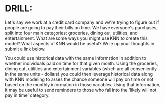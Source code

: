 # DRILL:

Let's say we work at a credit card company and we're trying to figure out if people are going to pay their bills on time. We have everyone's purchases, split into four main categories: groceries, dining out, utilities, and entertainment. What are some ways you might use KNN to create this model? What aspects of KNN would be useful? Write up your thoughts in submit a link below.

You could use historical data with the same information in addition to whether individuals paid on time for that given month. Using the groceries, dining out, utilities and entertainment variables (which are all conveniently in the same units - dollars) you could then leverage historical data along with KNN modeling to asses the chance someone will pay on time or not based on the monthly information in those variables. Using that information, it may be useful to send reminders to those who fall into the 'likely will not pay in time' category.